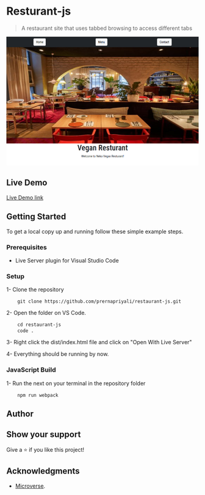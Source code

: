 # Resturant-js

> A restaurant site that uses tabbed browsing to access different tabs

![screenshot](./screen.png)

## Live Demo
[Live Demo link](https://abdelrhmanamin.github.io/Resturant-js/#)

## Getting Started

To get a local copy up and running follow these simple example steps.

### Prerequisites

- Live Server plugin for Visual Studio Code

### Setup

1- Clone the repository

```
    git clone https://github.com/prernapriyali/restaurant-js.git
```

2- Open the folder on VS Code.

```
    cd restaurant-js
    code .
```

3- Right click the dist/index.html file and click on "Open With Live Server"

4- Everything should be running by now.

### JavaScript Build

1- Run the next on your terminal in the repository folder

```
    npm run webpack
```

## Author

## Show your support

Give a ⭐️ if you like this project!

## Acknowledgments

- [Microverse](https://www.microverse.org/).
